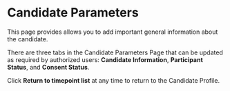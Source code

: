 # Candidate Parameters

This page provides allows you to add important general information about the candidate. 

There are three tabs in the Candidate Parameters Page that can be updated as required by authorized users: **Candidate Information**, **Participant Status**, and **Consent Status**.

Click **Return to timepoint list** at any time to return to the Candidate Profile.
